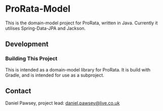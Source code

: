 # ProRata-Model

This is the domain-model project for ProRata, written in Java. Currently it utilises Spring-Data-JPA and Jackson.

## Development

### Building This Project

This is intended as a domain-model library for ProRata. It is build with Gradle, and is intended for use as a subproject.

## Contact

Daniel Pawsey, project lead: [daniel.pawsey@live.co.uk](mailto:daniel.pawsey@live.co.uk)